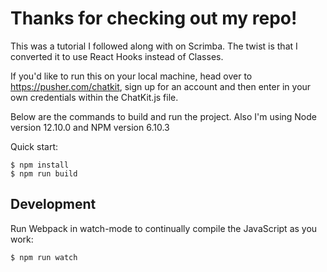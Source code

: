 # Thanks for checking out my repo! 

This was a tutorial I followed along with on Scrimba. The twist is that I converted it to use React Hooks instead of Classes. 


If you'd like to run this on your local machine, head over to https://pusher.com/chatkit, sign up for an account and then enter in your own credentials within the ChatKit.js file.


Below are the commands to build and run the project. Also I'm using Node version 12.10.0 and NPM version 6.10.3

Quick start:

```
$ npm install
$ npm run build
```

## Development

Run Webpack in watch-mode to continually compile the JavaScript as you work:

```
$ npm run watch
```
